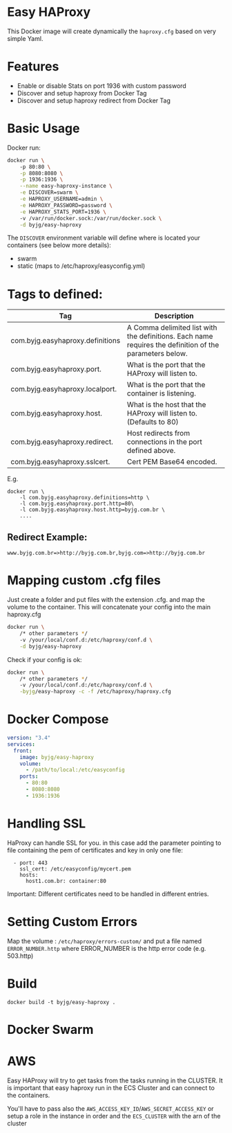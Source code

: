 # Easy HAProxy 

This Docker image will create dynamically the `haproxy.cfg` based on very simple Yaml.

# Features

- Enable or disable Stats on port 1936 with custom password
- Discover and setup haproxy from Docker Tag 
- Discover and setup haproxy redirect from Docker Tag


# Basic Usage

Docker run:

```bash
docker run \ 
    -p 80:80 \
    -p 8080:8080 \
    -p 1936:1936 \
    --name easy-haproxy-instance \
    -e DISCOVER=swarm \
    -e HAPROXY_USERNAME=admin \
    -e HAPROXY_PASSWORD=password \
    -e HAPROXY_STATS_PORT=1936 \ 
    -v /var/run/docker.sock:/var/run/docker.sock \
    -d byjg/easy-haproxy
```

The `DISCOVER` environment variable will define where is located your containers (see below more details):
- swarm
- static (maps to /etc/haproxy/easyconfig.yml)

# Tags to defined:

| Tag                                         | Description                                                                                             |
|---------------------------------------------|---------------------------------------------------------------------------------------------------------|
| com.byjg.easyhaproxy.definitions            | A Comma delimited list with the definitions. Each name requires the definition of the parameters below. |
| com.byjg.easyhaproxy.port.<definition>      | What is the port that the HAProxy will listen to.                                                       |
| com.byjg.easyhaproxy.localport.<definition> | What is the port that the container is listening.                                                       |
| com.byjg.easyhaproxy.host.<definition>      | What is the host that the HAProxy will listen to. (Defaults to 80)                                      |
| com.byjg.easyhaproxy.redirect.<definition>  | Host redirects from connections in the port defined above.                                              |
| com.byjg.easyhaproxy.sslcert.<definition>   | Cert PEM Base64 encoded.                                                                                |

E.g.

```
docker run \
    -l com.byjg.easyhaproxy.definitions=http \
    -l com.byjg.easyhaproxy.port.http=80\
    -l com.byjg.easyhaproxy.host.http=byjg.com.br \
    ....
```

## Redirect Example:

```text
www.byjg.com.br=>http://byjg.com.br,byjg.com=>http://byjg.com.br
```

# Mapping custom .cfg files

Just create a folder and put files with the extension .cfg. and map the volume to the container. 
This will concatenate your config into the main haproxy.cfg

```bash
docker run \ 
    /* other parameters */
    -v /your/local/conf.d:/etc/haproxy/conf.d \
    -d byjg/easy-haproxy
```

Check if your config is ok:

```bash
docker run \ 
    /* other parameters */
    -v /your/local/conf.d:/etc/haproxy/conf.d \
    -byjg/easy-haproxy -c -f /etc/haproxy/haproxy.cfg
```

# Docker Compose

```yaml
version: "3.4"
services:
  front:
    image: byjg/easy-haproxy
    volume:
      - /path/to/local:/etc/easyconfig
    ports:
      - 80:80
      - 8080:8080
      - 1936:1936
```

# Handling SSL

HaProxy can handle SSL for you. in this case add the parameter pointing to file containing
the pem of certificates and key in only one file:

```
  - port: 443
    ssl_cert: /etc/easyconfig/mycert.pem
    hosts:
      host1.com.br: container:80
```

Important: Different certificates need to be handled in different entries. 

# Setting Custom Errors

Map the volume : `/etc/haproxy/errors-custom/` and put a file named `ERROR_NUMBER.http` where ERROR_NUMBER
is the http error code (e.g. 503.http)  

# Build

```
docker build -t byjg/easy-haproxy .
```



# Docker Swarm


# AWS

Easy HAProxy will try to get tasks from the tasks running in the CLUSTER. 
It is important that easy haproxy run in the ECS Cluster and can connect to the containers.  

   
You'll have to pass also the `AWS_ACCESS_KEY_ID`/`AWS_SECRET_ACCESS_KEY` or setup a role in the instance in order and 
the `ECS_CLUSTER` with the arn of the cluster


